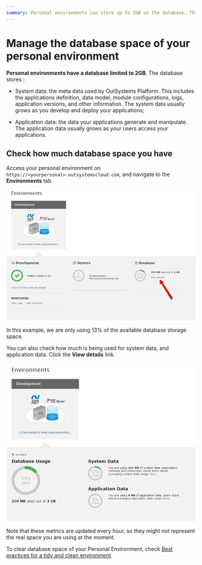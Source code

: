 ```yaml
---
summary: Personal environments can store up to 2GB on the database. This includes system and application data. Learn what you can do to take the most of it.
---
```


# Manage the database space of your personal environment

**Personal environments have a database limited to 2GB**. The database stores : 

* System data: the meta data used by OutSystems Platform. This includes the applications definition, data model, module configurations, logs, application versions, and other information. The system data usually grows as you develop and deploy your applications;

* Application data: the data your applications generate and manipulate. The application data usually grows as your users access your applications.

## Check how much database space you have

Access your personal environment on `https://<yourpersonal>.outsystemscloud.com`, and navigate to the **Environments** tab.

![](images/manage-database-space_0.png)

In this example, we are only using 13% of the available database storage space.

You can also check how much is being used for system data, and application data. Click the **View details** link.

![](images/manage-database-space_1.png)

Note that these metrics are updated every hour, so they might not represent the real space you are using at the moment.

To clear database space of your Personal Environment, check [Best practices for a tidy and clean environment](https://success.outsystems.com/Documentation/Best_Practices/Lifecycle/Best_practices_for_a_tidy_and_clean_environment).
